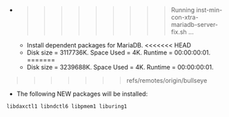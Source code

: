 * >>>>>>>>> Running inst-min-con-xtra-mariadb-server-fix.sh ...
  * Install dependent packages for MariaDB.
<<<<<<< HEAD
  * Disk size = 3117736K. Space Used = 4K. Runtime = 00:00:00:01.
=======
  * Disk size = 3239688K. Space Used = 4K. Runtime = 00:00:00:01.
>>>>>>> refs/remotes/origin/bullseye
  * The following NEW packages will be installed:
  ```bash
libdaxctl1 libndctl6 libpmem1 liburing1
  ```
